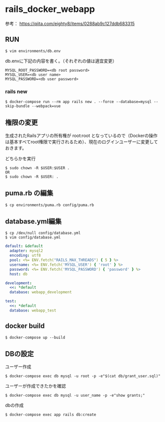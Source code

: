 # rails_docker_webapp

参考：
https://qiita.com/eighty8/items/0288ab9c127ddb683315


## RUN

```
$ vim environments/db.env
```

db.envに下記の内容を書く。（それぞれの値は適宜変更）
```
MYSQL_ROOT_PASSWORD=<db root password>
MYSQL_USER=<db user name>
MYSQL_PASSWORD=<db user password>
```

### rails new

```
$ docker-compose run --rm app rails new . --force --database=mysql --skip-bundle --webpack=vue
```

## 権限の変更

生成されたRailsアプリの所有権が root:root となっているので（Dockerの操作は基本すべてroot権限で実行されるため）、現在のログインユーザーに変更しておきます。

どちらかを実行

```
$ sudo chown -R $USER:$USER .
OR
$ sudo chown -R $USER: .
```

## puma.rb の編集

```
$ cp environments/puma.rb config/puma.rb
```

## database.yml編集

```
$ cp /dev/null config/database.yml
$ vim config/database.yml
```

```database.yml
default: &default
  adapter: mysql2
  encoding: utf8
  pool: <%= ENV.fetch("RAILS_MAX_THREADS") { 5 } %>
  username: <%= ENV.fetch('MYSQL_USER') { 'root' } %>
  password: <%= ENV.fetch('MYSQL_PASSWORD') { 'password' } %>
  host: db

development:
  <<: *default
  database: webapp_development

test:
  <<: *default
  database: webapp_test
```
  
## docker build

```
$ docker-compose up --build
```

## DBの設定

ユーザー作成
```
$ docker-compose exec db mysql -u root -p -e"$(cat db/grant_user.sql)"
```

ユーザーが作成できたかを確認
```
$ docker-compose exec db mysql -u user_name -p -e"show grants;"
```

dbの作成

```
$ docker-compose exec app rails db:create
```
